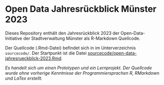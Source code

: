 # Open Data Jahresrückblick Münster 2023
Dieses Repository enthält den Jahresrückblick 2023 der Open-Data-Initiative der Stadtverwaltung Münster als R-Markdown Quellcode.

Der Quellcode (.Rmd-Datei) befindet sich in im Unterverzeichnis `sourcecode/`. 
Der Startpunkt ist die Datei [sourcecode/open-data-jahresrueckblick-2023.Rmd](sourcecode/open-data-jahresrueckblick-2023.Rmd).

*Es handelt sich um einen Prototypen und ein Lernprojekt. Der Quellcode wurde ohne vorherige Kenntnisse der Programmiersprachen R, RMarkdown und LaTex erstellt.* 
